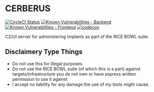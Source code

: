 # CERBERUS

[![CircleCI Status](https://dl.circleci.com/status-badge/img/gh/cow-co/cerberus/tree/main.svg?style=svg)](https://dl.circleci.com/status-badge/redirect/gh/cow-co/cerberus/tree/main)
[![Known Vulnerabilities - Backend](https://snyk.io/test/github/cow-co/cerberus/badge.svg?targetFile=backend/package.json)](https://snyk.io/test/github/cow-co/cerberus)
[![Known Vulnerabilities - Frontend](https://snyk.io/test/github/cow-co/cerberus/badge.svg?targetFile=frontend/package.json)](https://snyk.io/test/github/cow-co/cerberus)
[![codecov](https://codecov.io/gh/cow-co/cerberus/graph/badge.svg?token=Y8W7b9ng2Y)](https://codecov.io/gh/cow-co/cerberus)

C2/UI server for administering implants as part of the RICE BOWL suite.

## Disclaimery Type Things

- Do not use this for illegal purposes 
- Do not use the RICE BOWL suite (of which this is a part) against targets/infrastructure you do not own or have express written permission to use it against
- I accept no liability for any damage the use of my tools might cause. 